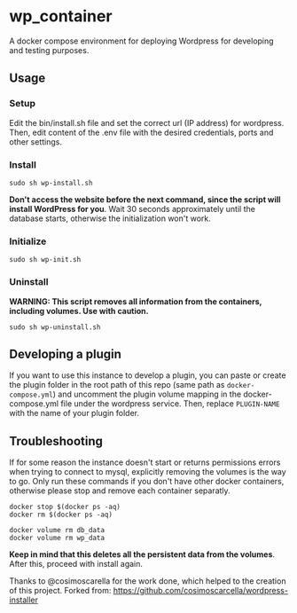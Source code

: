 # wp_container

A docker compose environment for deploying Wordpress for developing and testing purposes.

## Usage

### Setup
Edit the bin/install.sh file and set the correct url (IP address) for wordpress. Then, edit content of the .env file with the desired credentials, ports and other settings.

### Install
```
sudo sh wp-install.sh
```
**Don't access the website before the next command, since the script will install WordPress for you**. Wait 30 seconds approximately until the database starts, otherwise the initialization won't work.

### Initialize
```
sudo sh wp-init.sh
```

### Uninstall
**WARNING: This script removes all information from the containers, including volumes. Use with caution.**
```
sudo sh wp-uninstall.sh
```

## Developing a plugin
If you want to use this instance to develop a plugin, you can paste or create the plugin folder in the root path of this repo (same path as `docker-compose.yml`) and uncomment the plugin volume mapping in the docker-compose.yml file under the wordpress service. Then, replace `PLUGIN-NAME` with the name of your plugin folder.

## Troubleshooting
If for some reason the instance doesn't start or returns permissions errors when trying to connect to mysql, explicitly removing the volumes is the way to go. Only run these commands if you don't have other docker containers, otherwise please stop and remove each container separatly.
```
docker stop $(docker ps -aq)
docker rm $(docker ps -aq)

docker volume rm db_data
docker volume rm wp_data
```
**Keep in mind that this deletes all the persistent data from the volumes**. After this, proceed with install again.

Thanks to @cosimoscarella for the work done, which helped to the creation of this project.
Forked from: https://github.com/cosimoscarcella/wordpress-installer
